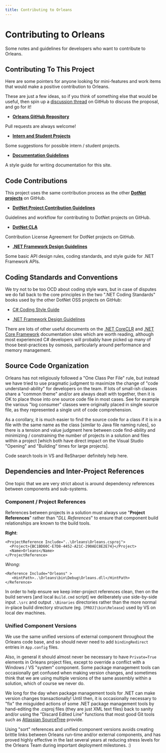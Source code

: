 ```yaml
---
title: Contributing to Orleans
---
```


# Contributing to Orleans

Some notes and guidelines for developers who want to contribute to Orleans.

## Contributing To This Project

Here are some pointers for anyone looking for mini-features and work items that would make a positive contribution to Orleans.

These are just a few ideas, so if you think of something else that would be useful, then spin up a [discussion thread](https://github.com/dotnet/orleans/issues) on GitHub to discuss the proposal, and go for it!

* **[Orleans GitHub Repository](https://github.com/dotnet/orleans)**

Pull requests are always welcome!

* **[Intern and Student Projects](student_projects.md)**

Some suggestions for possible intern / student projects.

* **[Documentation Guidelines](documentation_guidelines.md)**

A style guide for writing documentation for this site.

## Code Contributions

This project uses the same contribution process as the other **[DotNet projects](http://dotnet.github.io/)** on GitHub.

* **[DotNet Project Contribution Guidelines](https://github.com/dotnet/corefx/wiki/Contributing)**

Guidelines and workflow for contributing to DotNet projects on GitHub.

* **[DotNet CLA](https://cla.dotnetfoundation.org/)**

Contribution License Agreement for DotNet projects on GitHub.

* **[.NET Framework Design Guidelines](https://github.com/dotnet/corefx/wiki/Framework-Design-Guidelines-Digest)**

Some basic API design rules, coding standards, and style guide for .NET Framework APIs.

## Coding Standards and Conventions

We try not to be too OCD about coding style wars, but in case of disputes we do fall back to the core principles in the two ".NET Coding Standards" books used by the other DotNet OSS projects on GitHub:

* [C# Coding Style Guide](https://github.com/dotnet/corefx/blob/master/Documentation/coding-guidelines/coding-style.md)

* [.NET Framework Design Guidelines](https://github.com/dotnet/corefx/blob/master/Documentation/coding-guidelines/framework-design-guidelines-digest.md)

There are lots of other useful documents on the [.NET CoreCLR](https://github.com/dotnet/coreclr/tree/master/Documentation) and [.NET Core Framework](https://github.com/dotnet/corefx/tree/master/Documentation) documentation sites which are worth reading, although most experienced C# developers will probably have picked up many of those best-practices by osmosis, particularly around performance and memory management.

## Source Code Organization

Orleans has not religiously followed a "One Class Per File" rule, but instead we have tried to use pragmatic judgment to maximize the change of "code understand-ability" for developers on the team.
If lots of small-ish classes share a "common theme" and/or are always dealt with together, then it is OK to place those into one source code file in most cases.
See for example the various "log consumer" classes were originally placed in single source file, as they represented a single unit of code comprehension.

As a corollary, it is much easier to find the source code for a class if it is in a file with the same name as the class [similar to Java file naming rules], so there is a tension and value judgment here between code find-ability and minimizing / constraining the number of projects in a solution and files within a project [which both have direct impact on the Visual Studio "Opening" and "Building" times for large projects].

Code search tools in VS and ReSharper definitely help here.

## Dependencies and Inter-Project References

One topic that we are very strict about is around dependency references between components and sub-systems.

### Component / Project References

References between projects in a solution must always use "**Project References**" rather than "_DLL References_" to ensure that component build relationships are known to the build tools.

**Right**:

    <ProjectReference Include="..\Orleans\Orleans.csproj">
      <Project>{BC1BD60C-E7D8-4452-A21C-290AEC8E2E74}</Project>
      <Name>Orleans</Name>
    </ProjectReference>

_Wrong_:

    <Reference Include="Orleans" >
       <HintPath>..\Orleans\bin\Debug\Orleans.dll</HintPath>
    </Reference>

In order to help ensure we keep inter-project references clean, then on the build servers [and local `Build.cmd` script] we deliberately use side-by-side input `.\src` and output `.\Binaries` directories rather than the more normal in-place build directory structure (eg. `[PROJ]\bin\Release`) used by VS on local dev machines.

### Unified Component Versions

We use the same unified versions of external component throughout the Orleans code base, and so should never need to add `bindingRedirect` entries in `App.config` files.

Also, in general it should almost never be necessary to have `Private=True` elements in Orleans project files, except to override a conflict with a Windows / VS "system" component.
Some package management tools can occasionally get confused when making version changes, and sometimes think that we are using multiple versions of the same assembly within a solution, which of course we never do.

We long for the day when package management tools for .NET can make version changes transactionally!
Until then, it is occasionally necessary to "fix" the misguided actions of some .NET package management tools by hand-editing the .csproj files (they are just XML text files) back to sanity and/or using the "Discard Edited Line" functions that most good Git tools such as [Atlassian SourceTree](https://www.sourcetreeapp.com/) provide.

Using "sort" references and unified component versions avoids creating brittle links between Orleans run-time and/or external components, and has proved highly effective in the last several years at reducing stress levels for the Orleans Team during important deployment milestones. :)
